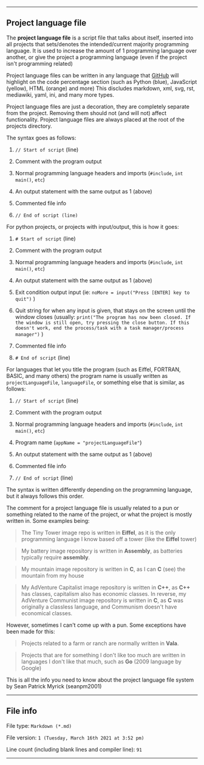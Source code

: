 
***

## Project language file

The **project language file** is a script file that talks about itself, inserted into all projects that sets/denotes the intended/current majority programming language. It is used to increase the amount of 1 programming language over another, or give the project a programming language (even if the project isn't programming related)

Project language files can be written in any language that [GitHub](https://github.com) will highlight on the code percentage section (such as Python (blue), JavaScript (yellow), HTML (orange) and more) This discludes markdown, xml, svg, rst, mediawiki, yaml, ini, and many more types.

Project language files are just a decoration, they are completely separate from the project. Removing them should not (and will not) affect functionality. Project language files are always placed at the root of the projects directory.

The syntax goes as follows:

1. `// Start of script` (line)

2. Comment with the program output

3. Normal programming language headers and imports (`#include`, `int main()`, `etc`)

4. An output statement with the same output as 1 (above)

5. Commented file info

6. `// End of script (line)`

For python projects, or projects with input/output, this is how it goes:

1. `# Start of script` (line)

2. Comment with the program output

3. Normal programming language headers and imports (`#include`, `int main()`, `etc`)

4. An output statement with the same output as 1 (above)

5. Exit condition output input (ie: `noMore = input("Press [ENTER] key to quit")` )

6. Quit string for when any input is given, that stays on the screen until the window closes (usually: `print("The program has now been closed. If the window is still open, try pressing the close button. If this doesn't work, end the process/task with a task manager/process manager")` )

7. Commented file info

8. `# End of script` (line)

For languages that let you title the program (such as Eiffel, FORTRAN, BASIC, and many others) the program name is usually written as `projectLanguageFile`, `languageFile`, or something else that is similar, as follows:

1. `// Start of script` (line)

2. Comment with the program output

3. Normal programming language headers and imports (`#include`, `int main()`, `etc`)

4. Program name (`appName = "projectLanguageFile"`)

5. An output statement with the same output as 1 (above)

6. Commented file info

7. `// End of script` (line)

The syntax is written differently depending on the programming language, but it always follows this order.

The comment for a project language file is usually related to a pun or something related to the name of the project, or what the project is mostly written in. Some examples being:

> The Tiny Tower image repo is written in **Eiffel**, as it is the only programming language I know based off a tower (like the **Eiffel** tower)

> My battery image repository is written in **Assembly**, as batteries typically require **assembly**.

> My mountain image repository is written in **C**, as I can **C** (see) the mountain from my house

> My AdVenture Capitalist image repository is written in **C++**, as **C++** has classes, capitalism also has economic classes. In reverse, my AdVenture Communist image repository is written in **C**, as **C** was originally a classless language, and Communism doesn't have economical classes.

However, sometimes I can't come up with a pun. Some exceptions have been made for this:

> Projects related to a farm or ranch are normally written in **Vala**.

> Projects that are for something I don't like too much are written in languages I don't like that much, such as **Go** (2009 language by Google)

This is all the info you need to know about the project language file system by Sean Patrick Myrick (seanpm2001)

***

## File info

File type: `Markdown (*.md)`

File version: `1 (Tuesday, March 16th 2021 at 3:52 pm)`

Line count (including blank lines and compiler line): `91`

***
